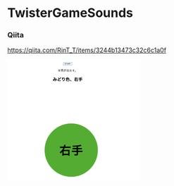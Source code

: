 # TwisterGameSounds

### Qiita
https://qiita.com/RinT_T/items/3244b13473c32c6c1a0f  

<img src="./img/readme.png" width="300">